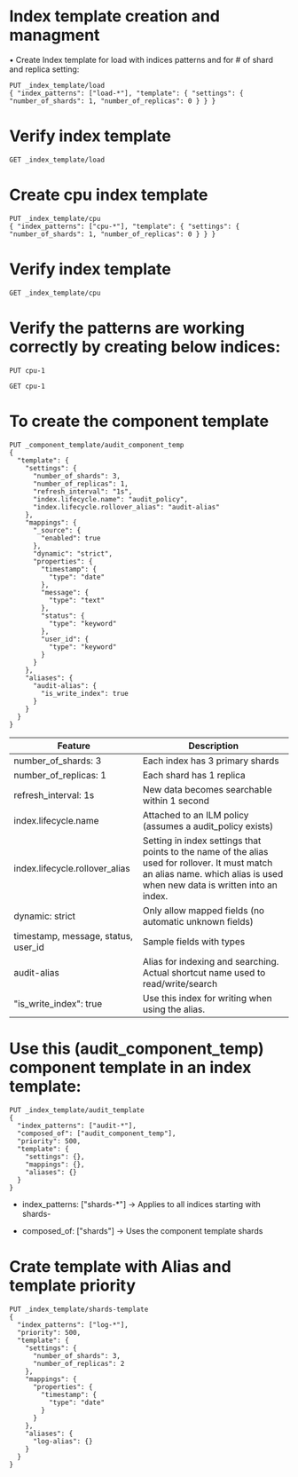 # Index template creation and managment
• Create Index template for load with indices patterns and for # of shard and replica setting:
```
PUT _index_template/load
{ "index_patterns": ["load-*"], "template": { "settings": { "number_of_shards": 1, "number_of_replicas": 0 } } }
```
# Verify index template
```
GET _index_template/load
```
# Create cpu index template
```
PUT _index_template/cpu
{ "index_patterns": ["cpu-*"], "template": { "settings": { "number_of_shards": 1, "number_of_replicas": 0 } } }
```
# Verify index template
```
GET _index_template/cpu
```
# Verify the patterns are working correctly by creating below indices:
```
PUT cpu-1
```
```
GET cpu-1
```

# To create the component template
```
PUT _component_template/audit_component_temp
{
  "template": {
    "settings": {
      "number_of_shards": 3,
      "number_of_replicas": 1,
      "refresh_interval": "1s",
      "index.lifecycle.name": "audit_policy",
      "index.lifecycle.rollover_alias": "audit-alias"
    },
    "mappings": {
      "_source": {
        "enabled": true
      },
      "dynamic": "strict",
      "properties": {
        "timestamp": {
          "type": "date"
        },
        "message": {
          "type": "text"
        },
        "status": {
          "type": "keyword"
        },
        "user_id": {
          "type": "keyword"
        }
      }
    },
    "aliases": {
      "audit-alias": {
        "is_write_index": true
      }
    }
  }
}
```

|Feature | Description|
|--------|------------|
number_of_shards: 3 | Each index has 3 primary shards
number_of_replicas: 1 | Each shard has 1 replica
refresh_interval: 1s | New data becomes searchable within 1 second
index.lifecycle.name | Attached to an ILM policy (assumes a audit_policy exists)
index.lifecycle.rollover_alias | Setting in index settings that points to the name of the alias used for rollover. It must match an alias name. which alias is used when new data is written into an index.
dynamic: strict | Only allow mapped fields (no automatic unknown fields)
timestamp, message, status, user_id | Sample fields with types
audit-alias | Alias for indexing and searching. Actual shortcut name used to read/write/search
"is_write_index": true| Use this index for writing when using the alias.

# Use this (audit_component_temp) component template in an index template:
```
PUT _index_template/audit_template
{
  "index_patterns": ["audit-*"],
  "composed_of": ["audit_component_temp"], 
  "priority": 500,
  "template": {
    "settings": {},
    "mappings": {},
    "aliases": {}
  }
}
```

- index_patterns: ["shards-*"] → Applies to all indices starting with shards-

- composed_of: ["shards"] → Uses the component template shards

# Crate template with Alias and template priority
```
PUT _index_template/shards-template
{
  "index_patterns": ["log-*"],
  "priority": 500,
  "template": {
    "settings": {
      "number_of_shards": 3,
      "number_of_replicas": 2
    },
    "mappings": {
      "properties": {
        "timestamp": {
          "type": "date"
        }
      }
    },
    "aliases": {
      "log-alias": {}
    }
  }
}
```

